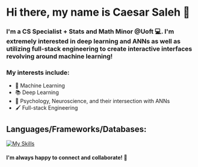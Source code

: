 # Hi there, my name is Caesar Saleh 👋

### I'm a CS Specialist + Stats and Math Minor @Uoft 💻. I'm extremely interested in deep learning and ANNs as well as utilizing full-stack engineering to create interactive interfaces revolving around machine learning!

### My interests include:
* 🤖 Machine Learning
* 📚 Deep Learning
* 🧠 Psychology, Neuroscience, and their intersection with ANNs
* 🖌️ Full-stack Engineering

## Languages/Frameworks/Databases:
[![My Skills](https://skills.thijs.gg/icons?i=html,css,js,ts,react,angular,nodejs,express,tailwind,firebase,mongodb,python,r,pytorch)](https://skills.thijs.gg)

#### I'm always happy to connect and collaborate! 🤝
